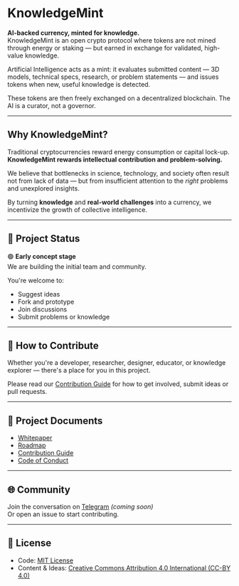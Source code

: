 # KnowledgeMint

**AI-backed currency, minted for knowledge.**  
KnowledgeMint is an open crypto protocol where tokens are not mined through energy or staking — but earned in exchange for validated, high-value knowledge.

Artificial Intelligence acts as a mint: it evaluates submitted content — 3D models, technical specs, research, or problem statements — and issues tokens when new, useful knowledge is detected.

These tokens are then freely exchanged on a decentralized blockchain. The AI is a curator, not a governor.

---

## Why KnowledgeMint?

Traditional cryptocurrencies reward energy consumption or capital lock-up.  
**KnowledgeMint rewards intellectual contribution and problem-solving.**

We believe that bottlenecks in science, technology, and society often result not from lack of data — but from insufficient attention to the *right* problems and unexplored insights.

By turning **knowledge** and **real-world challenges** into a currency, we incentivize the growth of collective intelligence.

---

## 🚀 Project Status

🟢 **Early concept stage**  
We are building the initial team and community.

You're welcome to:
- Suggest ideas
- Fork and prototype
- Join discussions
- Submit problems or knowledge

---

## 🤝 How to Contribute

Whether you're a developer, researcher, designer, educator, or knowledge explorer — there's a place for you in this project.

Please read our [Contribution Guide](CONTRIBUTING.md) for how to get involved, submit ideas or pull requests.

---

## 📄 Project Documents

- [Whitepaper](whitepaper.md)
- [Roadmap](roadmap.md)
- [Contribution Guide](CONTRIBUTING.md)
- [Code of Conduct](CODE_OF_CONDUCT.md)

---

## 🌐 Community

Join the conversation on [Telegram](#) *(coming soon)*  
Or open an issue to start contributing.

---

## 📜 License

- Code: [MIT License](LICENSE)
- Content & Ideas: [Creative Commons Attribution 4.0 International (CC-BY 4.0)](https://creativecommons.org/licenses/by/4.0/)
